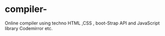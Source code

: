 # compiler-
Online compiler using  techno  HTML ,CSS , boot-Strap API and JavaScript library Codemirror etc.
